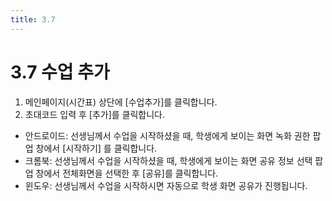 ```yaml
---
title: 3.7
---
```


# 3.7 수업 추가

1. 메인페이지(시간표) 상단에 [수업추가]를 클릭합니다.
2. 초대코드 입력 후 [추가]를 클릭합니다.

- 안드로이드: 선생님께서 수업을 시작하셨을 때, 학생에게 보이는 화면 녹화 권한 팝업 창에서 [시작하기] 를 클릭합니다.
- 크롬북: 선생님께서 수업을 시작하셨을 때, 학생에게 보이는 화면 공유 정보 선택 팝업 창에서 전체화면을 선택한 후 [공유]를 클릭합니다.
- 윈도우: 선생님께서 수업을 시작하시면 자동으로 학생 화면 공유가 진행됩니다.
